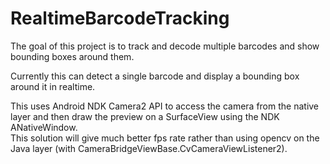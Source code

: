 # RealtimeBarcodeTracking
The goal of this project is to track and decode multiple barcodes and show bounding boxes around them.

Currently this can detect a single barcode and display a bounding box around it in realtime.  

This uses Android NDK Camera2 API to access the camera from the native layer and then draw the preview on a SurfaceView using the NDK ANativeWindow.  
This solution will give much better fps rate rather than using opencv on the Java layer (with CameraBridgeViewBase.CvCameraViewListener2).
